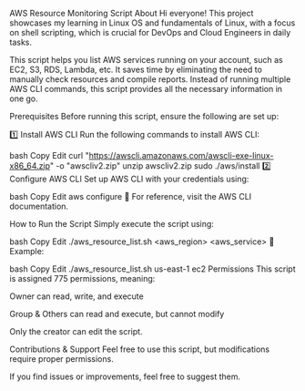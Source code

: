 AWS Resource Monitoring Script
About
Hi everyone! This project showcases my learning in Linux OS and fundamentals of Linux, with a focus on shell scripting, which is crucial for DevOps and Cloud Engineers in daily tasks.

This script helps you list AWS services running on your account, such as EC2, S3, RDS, Lambda, etc. It saves time by eliminating the need to manually check resources and compile reports. Instead of running multiple AWS CLI commands, this script provides all the necessary information in one go.

Prerequisites
Before running this script, ensure the following are set up:

1️⃣ Install AWS CLI
Run the following commands to install AWS CLI:

bash
Copy
Edit
curl "https://awscli.amazonaws.com/awscli-exe-linux-x86_64.zip" -o "awscliv2.zip"
unzip awscliv2.zip
sudo ./aws/install
2️⃣ Configure AWS CLI
Set up AWS CLI with your credentials using:

bash
Copy
Edit
aws configure
🔹 For reference, visit the AWS CLI documentation.

How to Run the Script
Simply execute the script using:

bash
Copy
Edit
./aws_resource_list.sh <aws_region> <aws_service>
🔹 Example:

bash
Copy
Edit
./aws_resource_list.sh us-east-1 ec2
Permissions
This script is assigned 775 permissions, meaning:

Owner can read, write, and execute

Group & Others can read and execute, but cannot modify

Only the creator can edit the script.

Contributions & Support
Feel free to use this script, but modifications require proper permissions.

If you find issues or improvements, feel free to suggest them.
